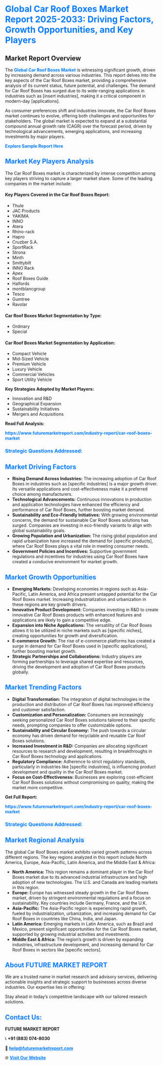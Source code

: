 <h1 style="color: #007BFF;">Global Car Roof Boxes Market Report 2025-2033: Driving Factors, Growth Opportunities, and Key Players</h1>

<section id="overview">
<h2>Market Report Overview</h2>
<p>The <a href="https://www.futuremarketreport.com/industry-report/car-roof-boxes-market" style="color: #007BFF; text-decoration: none;"><strong>Global Car Roof Boxes Market</strong></a> is witnessing significant growth, driven by increasing demand across various industries. This report delves into the key aspects of the Car Roof Boxes market, providing a comprehensive analysis of its current status, future potential, and challenges. The demand for Car Roof Boxes has surged due to its wide-ranging applications in industries such as [insert industries], making it a critical component in modern-day [applications].</p>
<p>As consumer preferences shift and industries innovate, the Car Roof Boxes market continues to evolve, offering both challenges and opportunities for stakeholders. The global market is expected to expand at a substantial compound annual growth rate (CAGR) over the forecast period, driven by technological advancements, emerging applications, and increasing investments by major players.</p>
</section>

<section id="overview">
<p><a href="https://www.futuremarketreport.com/request-sample/reportId=60497" style="color: #007BFF; text-decoration: none;"><strong>Explore Sample Report Here</strong></a></p>
</section>

<section id="key-players">
<h2 style="color: #007BFF;">Market Key Players Analysis</h2>
<p>The Car Roof Boxes market is characterized by intense competition among key players striving to capture a larger market share. Some of the leading companies in the market include:</p>
<h4>Key Players Covered in the Car Roof Boxes Report:</h4>
<ul><li>Thule</li><li>JAC Products</li><li>YAKIMA</li><li>INNO</li><li>Atera</li><li>Rhino-rack</li><li>Hapro</li><li>Cruzber S.A.</li><li>SportRack</li><li>Strona</li><li>Minth</li><li>Smittybilt</li><li>INNO Rack</li><li>Apex</li><li>Roof Boxes Guide</li><li>Halfords</li><li>montblancgroup</li><li>Tesco</li><li>Gumtree</li><li>Ravolar</li></ul>
<h4>Car Roof Boxes Market Segmentation by Type:</h4>
<ul><li>Ordinary</li><li>Special</li></ul>

<h4>Car Roof Boxes Market Segmentation by Application:</h4>
<ul><li>Compact Vehicle</li><li>Mid-Sized Vehicle</li><li>Premium Vehicle</li><li>Luxury Vehicle</li><li>Commercial Vehicles</li><li>Sport Utility Vehicle</li></ul>
<p><strong>Key Strategies Adopted by Market Players:</strong></p>
<ul>
<li>Innovation and R&D</li>
<li>Geographical Expansion</li>
<li>Sustainability Initiatives</li>
<li>Mergers and Acquisitions</li>
</ul>
</section>

<section>
<p><strong>Read Full Analysis: </strong></p><a href="https://www.futuremarketreport.com/industry-report/car-roof-boxes-market" style="color: #007BFF; text-decoration: none;"><strong>https://www.futuremarketreport.com/industry-report/car-roof-boxes-market</strong></a>
<h3 style="color: #007BFF;">Strategic Questions Addressed:</h3>
</section>

<section id="driving-factors">
<h2 style="color: #007BFF;">Market Driving Factors</h2>
<ul>
<li><strong>Rising Demand Across Industries:</strong> The increasing adoption of Car Roof Boxes in industries such as [specific industries] is a major growth driver. Its versatile applications and cost-effectiveness make it a preferred choice among manufacturers.</li>
<li><strong>Technological Advancements:</strong> Continuous innovations in production and application technologies have enhanced the efficiency and performance of Car Roof Boxes, further boosting market demand.</li>
<li><strong>Sustainability and Eco-Friendly Initiatives:</strong> With growing environmental concerns, the demand for sustainable Car Roof Boxes solutions has surged. Companies are investing in eco-friendly variants to align with global sustainability goals.</li>
<li><strong>Growing Population and Urbanization:</strong> The rising global population and rapid urbanization have increased the demand for [specific products], where Car Roof Boxes plays a vital role in meeting consumer needs.</li>
<li><strong>Government Policies and Incentives:</strong> Supportive government regulations and incentives for industries using Car Roof Boxes have created a conducive environment for market growth.</li>
</ul>
</section>

<section id="growth-opportunities">
<h2 style="color: #007BFF;">Market Growth Opportunities</h2>
<ul>
<li><strong>Emerging Markets:</strong> Developing economies in regions such as Asia-Pacific, Latin America, and Africa present untapped potential for the Car Roof Boxes market. Increasing industrialization and urbanization in these regions are key growth drivers.</li>
<li><strong>Innovative Product Development:</strong> Companies investing in R&D to create innovative Car Roof Boxes products with enhanced features and applications are likely to gain a competitive edge.</li>
<li><strong>Expansion into Niche Applications:</strong> The versatility of Car Roof Boxes allows it to be utilized in niche markets such as [specific niches], creating opportunities for growth and diversification.</li>
<li><strong>E-commerce Growth:</strong> The rise of e-commerce platforms has created a surge in demand for Car Roof Boxes used in [specific applications], further boosting market growth.</li>
<li><strong>Strategic Partnerships and Collaborations:</strong> Industry players are forming partnerships to leverage shared expertise and resources, driving the development and adoption of Car Roof Boxes products globally.</li>
</ul>
</section>

<section id="trending-factors">
<h2 style="color: #007BFF;">Market Trending Factors</h2>
<ul>
<li><strong>Digital Transformation:</strong> The integration of digital technologies in the production and distribution of Car Roof Boxes has improved efficiency and customer satisfaction.</li>
<li><strong>Customization and Personalization:</strong> Consumers are increasingly seeking personalized Car Roof Boxes solutions tailored to their specific needs, prompting companies to offer customizable options.</li>
<li><strong>Sustainability and Circular Economy:</strong> The push towards a circular economy has driven demand for recyclable and reusable Car Roof Boxes solutions.</li>
<li><strong>Increased Investment in R&D:</strong> Companies are allocating significant resources to research and development, resulting in breakthroughs in Car Roof Boxes technology and applications.</li>
<li><strong>Regulatory Compliance:</strong> Adherence to strict regulatory standards, particularly in industries like [specific industries], is influencing product development and quality in the Car Roof Boxes market.</li>
<li><strong>Focus on Cost-Effectiveness:</strong> Businesses are exploring cost-efficient Car Roof Boxes solutions without compromising on quality, making the market more competitive.</li>
</ul>
</section>

<section>
<p><strong>Get Full Report: </strong></p><a href="https://www.futuremarketreport.com/industry-report/car-roof-boxes-market" style="color: #007BFF; text-decoration: none;"><strong>https://www.futuremarketreport.com/industry-report/car-roof-boxes-market</strong></a>
<h3 style="color: #007BFF;">Strategic Questions Addressed:</h3>
</section>


<section id="regional-analysis">
<h2 style="color: #007BFF;">Market Regional Analysis</h2>
<p>The global Car Roof Boxes market exhibits varied growth patterns across different regions. The key regions analyzed in this report include North America, Europe, Asia-Pacific, Latin America, and the Middle East & Africa:</p>
<ul>
<li><strong>North America:</strong> This region remains a dominant player in the Car Roof Boxes market due to its advanced industrial infrastructure and high adoption of new technologies. The U.S. and Canada are leading markets in this region.</li>
<li><strong>Europe:</strong> Europe has witnessed steady growth in the Car Roof Boxes market, driven by stringent environmental regulations and a focus on sustainability. Key countries include Germany, France, and the U.K.</li>
<li><strong>Asia-Pacific:</strong> The Asia-Pacific region is experiencing rapid growth, fueled by industrialization, urbanization, and increasing demand for Car Roof Boxes in countries like China, India, and Japan.</li>
<li><strong>Latin America:</strong> Emerging markets in Latin America, such as Brazil and Mexico, present significant opportunities for the Car Roof Boxes market, supported by growing industrial activities and investments.</li>
<li><strong>Middle East & Africa:</strong> The region’s growth is driven by expanding industries, infrastructure development, and increasing demand for Car Roof Boxes in sectors like [specific sectors].</li>
</ul>
</section>

<footer>
<h2 style="color: #007BFF;">About FUTURE MARKET REPORT</h2>
<p>We are a trusted name in market research and advisory services, delivering actionable insights and strategic support to businesses across diverse industries. Our expertise lies in offering:</p>

<p>Stay ahead in today’s competitive landscape with our tailored research solutions.</p>

<h2 style="color: #007BFF;">Contact Us:</h2>
<p><strong>FUTURE MARKET REPORT</strong></p>
<p>📞 <strong>+91 (883) 074-8030</strong></p>
<p>📧 <strong><a href="mailto:help@futuremarketreport.com" style="color: #007BFF;">help@futuremarketreport.com</a></strong></p>
<p>🌐 <strong><a href="https://www.futuremarketreport.com/" style="color: #007BFF;">Visit Our Website</a></strong></p>
</footer>